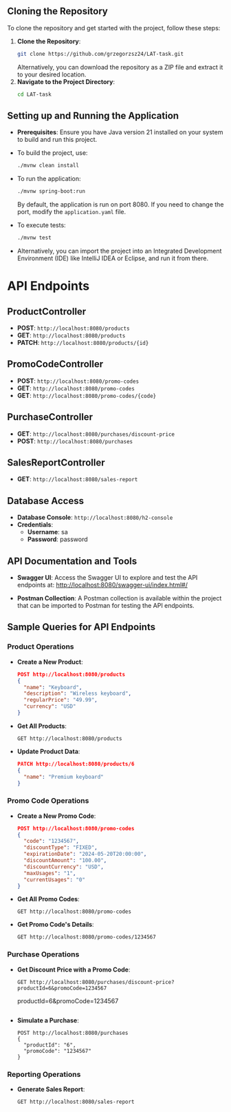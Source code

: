 
## Cloning the Repository

To clone the repository and get started with the project, follow these steps:

1. **Clone the Repository**:
   ```bash
   git clone https://github.com/grzegorzsz24/LAT-task.git
   ```
   Alternatively, you can download the repository as a ZIP file and extract it to your desired location.
2. **Navigate to the Project Directory**:
   ```bash
   cd LAT-task
   ```

## Setting up and Running the Application 

- **Prerequisites**:
  Ensure you have Java version 21 installed on your system to build and run this project.
  
- To build the project, use:
  ```bash
  ./mvnw clean install
  ```
- To run the application:
  ```bash
  ./mvnw spring-boot:run
  ```
  By default, the application is run on port 8080. If you need to change the port, modify the `application.yaml` file.
- To execute tests:
  ```bash
  ./mvnw test
  ```
- Alternatively, you can import the project into an Integrated Development Environment (IDE) like IntelliJ IDEA or Eclipse, and run it from there.

# API Endpoints

## ProductController
- **POST**: `http://localhost:8080/products`
- **GET**: `http://localhost:8080/products`
- **PATCH**: `http://localhost:8080/products/{id}`

## PromoCodeController
- **POST**: `http://localhost:8080/promo-codes`
- **GET**: `http://localhost:8080/promo-codes`
- **GET**: `http://localhost:8080/promo-codes/{code}`

## PurchaseController
- **GET**: `http://localhost:8080/purchases/discount-price`
- **POST**: `http://localhost:8080/purchases`

## SalesReportController
- **GET**: `http://localhost:8080/sales-report`

## Database Access
- **Database Console**: `http://localhost:8080/h2-console`
- **Credentials**:
  - **Username**: sa
  - **Password**: password

## API Documentation and Tools

- **Swagger UI**: Access the Swagger UI to explore and test the API endpoints at:
  [http://localhost:8080/swagger-ui/index.html#/](http://localhost:8080/swagger-ui/index.html#/)
  
- **Postman Collection**: A Postman collection is available within the project that can be imported to Postman for testing the API endpoints.

## Sample Queries for API Endpoints

### Product Operations

- **Create a New Product**:
  ```json
  POST http://localhost:8080/products
  {
    "name": "Keyboard",
    "description": "Wireless keyboard",
    "regularPrice": "49.99",
    "currency": "USD"
  }
  ```

- **Get All Products**:
  ```http
  GET http://localhost:8080/products
  ```

- **Update Product Data**:
  ```json
  PATCH http://localhost:8080/products/6
  {
    "name": "Premium keyboard"
  }
  ```

### Promo Code Operations

- **Create a New Promo Code**:
  ```json
  POST http://localhost:8080/promo-codes
  {
    "code": "1234567",
    "discountType": "FIXED",
    "expirationDate": "2024-05-20T20:00:00",
    "discountAmount": "100.00",
    "discountCurrency": "USD",
    "maxUsages": "1",
    "currentUsages": "0"
  }
  ```

- **Get All Promo Codes**:
  ```http
  GET http://localhost:8080/promo-codes
  ```

- **Get Promo Code's Details**:
  ```http
  GET http://localhost:8080/promo-codes/1234567
  ```

### Purchase Operations

- **Get Discount Price with a Promo Code**:
  ```http
  GET http://localhost:8080/purchases/discount-price?productId=6&promoCode=1234567
  ```

  productId=6&promoCode=1234567
  ```

- **Simulate a Purchase**:
  ```http
  POST http://localhost:8080/purchases
  {
    "productId": "6",
    "promoCode": "1234567"
  }
  ```

### Reporting Operations

- **Generate Sales Report**:
  ```http
  GET http://localhost:8080/sales-report
  ```
